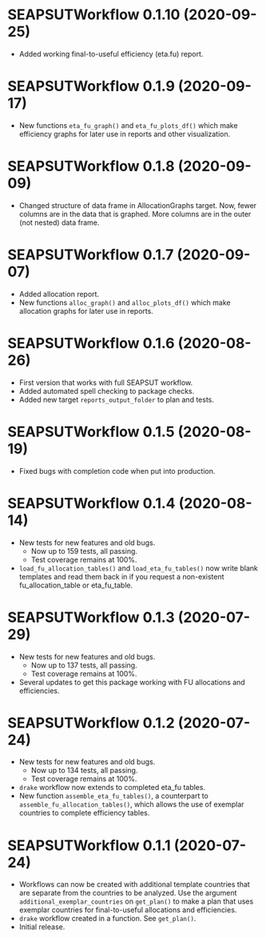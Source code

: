 # SEAPSUTWorkflow 0.1.10 (2020-09-25)

* Added working final-to-useful efficiency (eta.fu) report.

# SEAPSUTWorkflow 0.1.9 (2020-09-17)

* New functions `eta_fu_graph()` and `eta_fu_plots_df()`
  which make efficiency graphs for later use in reports and other
  visualization.


# SEAPSUTWorkflow 0.1.8 (2020-09-09)

* Changed structure of data frame in AllocationGraphs target. 
  Now, fewer columns are in the data that is graphed. 
  More columns are in the outer (not nested) data frame.


# SEAPSUTWorkflow 0.1.7 (2020-09-07)

* Added allocation report.
* New functions `alloc_graph()` and `alloc_plots_df()`
  which make allocation graphs for later use in reports.


# SEAPSUTWorkflow 0.1.6 (2020-08-26)

* First version that works with full SEAPSUT workflow.
* Added automated spell checking to package checks.
* Added new target `reports_output_folder` to plan and tests.


# SEAPSUTWorkflow 0.1.5 (2020-08-19)

* Fixed bugs with completion code when put into production.


# SEAPSUTWorkflow 0.1.4 (2020-08-14)

* New tests for new features and old bugs.
    * Now up to 159 tests, all passing.
    * Test coverage remains at 100%.
* `load_fu_allocation_tables()` and `load_eta_fu_tables()`
  now write blank templates and read them back in 
  if you request a non-existent fu_allocation_table or eta_fu_table.


# SEAPSUTWorkflow 0.1.3 (2020-07-29)

* New tests for new features and old bugs.
    * Now up to 137 tests, all passing.
    * Test coverage remains at 100%.
* Several updates to get this package working with FU allocations and efficiencies.


# SEAPSUTWorkflow 0.1.2 (2020-07-24)

* New tests for new features and old bugs.
    * Now up to 134 tests, all passing.
    * Test coverage remains at 100%.
* `drake` workflow now extends to completed eta_fu tables.
* New function `assemble_eta_fu_tables()`, 
  a counterpart to `assemble_fu_allocation_tables()`, 
  which allows the use of exemplar countries to complete efficiency tables.


# SEAPSUTWorkflow 0.1.1 (2020-07-24)

* Workflows can now be created with additional template countries that 
  are separate from the countries to be analyzed.
  Use the argument `additional_exemplar_countries` on `get_plan()` to make a plan that
  uses exemplar countries for final-to-useful allocations and efficiencies.
* `drake` workflow created in a function. 
  See `get_plan()`.
* Initial release.
